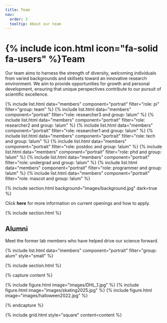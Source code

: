```yaml
---
title: Team
nav:
  order: 3
  tooltip: About our team
---
```


# {% include icon.html icon="fa-solid fa-users" %}Team

Our team aims to harness the strength of diversity, welcoming individuals from varied backgrounds and skillsets toward an innovative research environment. We aim to provide opportunities for growth and personal development, ensuring that unique perspectives contribute to our pursuit of scientific excellence.

{% include list.html data="members" component="portrait" filter="role: pi" filter="group: team" %}
{% include list.html data="members" component="portrait" filter="role: researcher3 and group: !alum" %}
{% include list.html data="members" component="portrait" filter="role: researcher2 and group: !alum" %}
{% include list.html data="members" component="portrait" filter="role: researcher1 and group: !alum" %}
{% include list.html data="members" component="portrait" filter="role: tech and group: !alum" %}
{% include list.html data="members" component="portrait" filter="role: postdoc and group: !alum" %}
{% include list.html data="members" component="portrait" filter="role: phd and group: !alum" %}
{% include list.html data="members" component="portrait" filter="role: undergrad and group: !alum" %}
{% include list.html data="members" component="portrait" filter="role: programmer and group: !alum" %}
{% include list.html data="members" component="portrait" filter="role: mascot and group: !alum" %}


{% include section.html background="images/background.jpg" dark=true %}

Click <a href="https://cregglab.github.io/recruitment/" style="text-decoration: none;"><strong>here</strong></a> for more information on current openings and how to apply. 


{% include section.html %}

## Alumni

Meet the former lab members who have helped drive our science forward. 

{% include list.html data="members" component="portrait" filter="group: alum" style="small" %}



{% include section.html %}

{% capture content %}

{% include figure.html image="images/DHL_1.jpg" %}
{% include figure.html image="images/skating2025.jpg" %}
{% include figure.html image="images/halloween2022.jpg" %}

{% endcapture %}

{% include grid.html style="square" content=content %}
